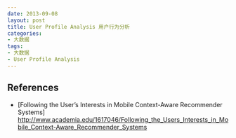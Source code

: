 ```yaml
---
date: 2013-09-08
layout: post
title: User Profile Analysis 用户行为分析
categories:
- 大数据
tags:
- 大数据
- User Profile Analysis
---
```




## References

* [Following the User’s Interests in Mobile Context-Aware Recommender Systems]  http://www.academia.edu/1617046/Following_the_Users_Interests_in_Mobile_Context-Aware_Recommender_Systems
